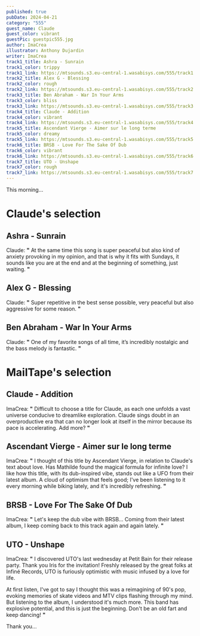 ```yaml
---
published: true
pubDate: 2024-04-21
category: "555"
guest_name: Claude
guest_color: vibrant
guestPic: guestpic555.jpg
author: ImaCrea
illustrator: Anthony Dujardin
writer: ImaCrea
track1_title: Ashra - Sunrain
track1_color: trippy
track1_link: https://mtsounds.s3.eu-central-1.wasabisys.com/555/track1.mp3
track2_title: Alex G - Blessing
track2_color: rough
track2_link: https://mtsounds.s3.eu-central-1.wasabisys.com/555/track2.mp3
track3_title: Ben Abraham - War In Your Arms
track3_color: bliss
track3_link: https://mtsounds.s3.eu-central-1.wasabisys.com/555/track3.mp3
track4_title: Claude - Addition
track4_color: vibrant
track4_link: https://mtsounds.s3.eu-central-1.wasabisys.com/555/track4.mp3
track5_title: Ascendant Vierge - Aimer sur le long terme
track5_color: dreamy
track5_link: https://mtsounds.s3.eu-central-1.wasabisys.com/555/track5.mp3
track6_title: BRSB - Love For The Sake Of Dub
track6_color: vibrant
track6_link: https://mtsounds.s3.eu-central-1.wasabisys.com/555/track6.mp3
track7_title: UTO - Unshape
track7_color: rough
track7_link: https://mtsounds.s3.eu-central-1.wasabisys.com/555/track7.mp3
---
```

This morning... 

# Claude's selection

## Ashra - Sunrain

 Claude: **"** At the same time this song is super peaceful but also kind of anxiety provoking in my opinion, and that is why it fits with Sundays, it sounds like you are at the end and at the beginning of something, just waiting.  **"** 

## Alex G - Blessing

 Claude: **"** Super repetitive in the best sense possible, very peaceful but also aggressive for some reason. **"** 

## Ben Abraham - War In Your Arms

 Claude: **"** One of my favorite songs of all time, it’s incredibly nostalgic and the bass melody is fantastic. **"**

# MailTape's selection

## Claude - Addition

 ImaCrea: **"** Difficult to choose a title for Claude, as each one unfolds a vast universe conducive to dreamlike exploration. Claude sings doubt in an overproductive era that can no longer look at itself in the mirror because its pace is accelerating. Add more? **"** 

## Ascendant Vierge - Aimer sur le long terme

 ImaCrea: **"** I thought of this title by Ascendant Vierge, in relation to Claude's text about love. Has Mathilde found the magical formula for infinite love? I like how this title, with its dub-inspired vibe, stands out like a UFO from their latest album. A cloud of optimism that feels good; I've been listening to it every morning while biking lately, and it's incredibly refreshing. **"** 

## BRSB - Love For The Sake Of Dub

 ImaCrea: **"** Let's keep the dub vibe with BRSB... Coming from their latest album, I keep coming back to this track again and again lately. **"** 

## UTO - Unshape

 ImaCrea: **"** I discovered UTO's last wednesday at Petit Bain for their release party. Thank you Iris for the invitation! Freshly released by the great folks at Infiné Records, UTO is furiously optimistic with music infused by a love for life.

At first listen, I've got to say I thought this was a reimagining of 90's pop, evoking memories of skate videos and MTV clips flashing through my mind. But listening to the album, I understood it's much more. This band has explosive potential, and this is just the beginning. Don't be an old fart and keep dancing! **"** 

 Thank you...
